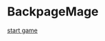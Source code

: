 ﻿<!-- ------------- B A C K P A C K M A G E ------------- -->

# <div allign="center"> BackpageMage
  
[start game](https://ixi-enki.github.io/backpackmage-webgl/0.0.8.b/)

<!-- ------------------- 𓂍 ꂅnki 𓂍 -------------------- -->

<!--
> this github page must only contain: 
> - Build
> - TemplateData
> - .gitignore
> - README.md
> - index.html 
-->
